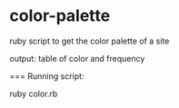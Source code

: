 color-palette
=============

ruby script to get the color palette of a site

output: table of color and frequency

=== Running script:

ruby color.rb <url>